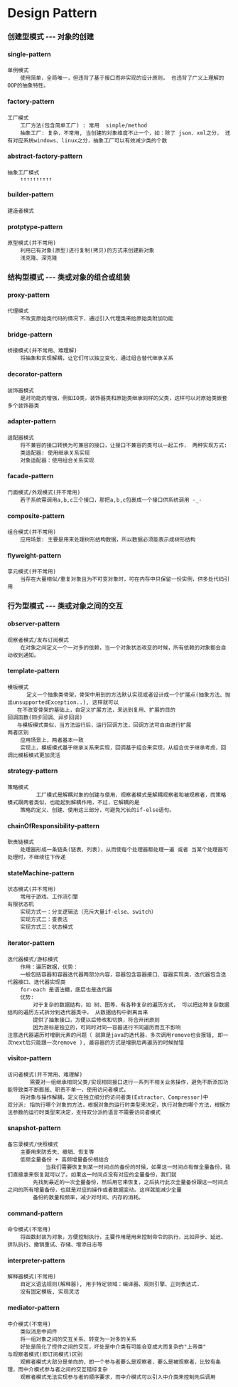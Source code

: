 # Design Pattern

### 创建型模式 --- 对象的创建

#### single-pattern
    单例模式
        使用简单，全局唯一，但违背了基于接口而非实现的设计原则， 也违背了广义上理解的OOP的抽象特性。
    
#### factory-pattern
    工厂模式
        工厂方法(包含简单工厂) : 常用  simple/method
        抽象工厂: 复杂，不常用, 当创建的对象维度不止一个，如：除了 json、xml之分， 还有对应系统windows、linux之分，抽象工厂可以有效减少类的个数

#### abstract-factory-pattern
    抽象工厂模式
        ↑↑↑↑↑↑↑↑↑↑
        
#### builder-pattern
    建造者模式

#### protptype-pattern 
    原型模式(并不常用)
        利用已有对象(原型)进行复制(拷贝)的方式来创建新对象
        浅克隆、深克隆

###  结构型模式  --- 类或对象的组合或组装

#### proxy-pattern
    代理模式
        不改变原始类代码的情况下，通过引入代理类来给原始类附加功能

#### bridge-pattern
    桥接模式(并不常用、难理解)
        将抽象和实现解耦，让它们可以独立变化，通过组合替代继承关系

#### decorator-pattern
    装饰器模式
        是对功能的增强，例如IO类，装饰器类和原始类继承同样的父类，这样可以对原始类嵌套多个装饰器类
    
#### adapter-pattern
    适配器模式
        将不兼容的接口转换为可兼容的接口，让接口不兼容的类可以一起工作， 两种实现方式:
        类适配器: 使用继承关系实现
        对象适配器：使用组合关系实现

#### facade-pattern
    门面模式/外观模式(并不常用)
        若子系统需调用a,b,c三个接口，那把a,b,c包裹成一个接口供系统调用 -_-

#### composite-pattern 
    组合模式(并不常用)
        应用场景: 主要是用来处理树形结构数据，所以数据必须能表示成树形结构

#### flyweight-pattern
    享元模式(并不常用)
        当存在大量相似/重复对象且为不可变对象时，可在内存中只保留一份实例，供多处代码引用

###  行为型模式 --- 类或对象之间的交互

#### observer-pattern
    观察者模式/发布订阅模式
        在对象之间定义一个一对多的依赖，当一个对象状态改变的时候，所有依赖的对象都会自动收到通知。
        
#### template-pattern
    模板模式
          定义一个抽象类骨架，骨架中用到的方法默认实现或者设计成一个扩展点(抽象方法、抛出unsupportedException..), 这样就可以
       在不改变骨架的基础上，自定义扩展方法，来达到复用、扩展的目的
    回调函数(同步回调、异步回调)
       与模板模式类似，当方法运行后，运行回调方法，回调方法可自由进行扩展
    两者区别
        应用场景上，两者基本一致
        实现上，模板模式基于继承关系来实现，回调基于组合来实现，从组合优于继承考虑，回调比模板模式更加灵活
          
#### strategy-pattern
    策略模式
             工厂模式是解耦对象的创建与使用，观察者模式是解耦观察者和被观察者，而策略模式跟两者类似，也能起到解耦作用，不过，它解耦的是
        策略的定义、创建、使用这三部分，可避免冗长的if-else语句。
        
#### chainOfResponsibility-pattern
    职责链模式
        处理器形成一条链条(链表、列表)，从而使每个处理器都处理一遍 或者 当某个处理器可处理时，不继续往下传递

#### stateMachine-pattern
    状态模式(并不常用)
        常用于游戏、工作流引擎
    有限状态机
        实现方式一：分支逻辑法（充斥大量if-else、switch）
        实现方式二：查表法
        实现方式三：状态模式
    
#### iterator-pattern
    迭代器模式/游标模式
        作用：遍历数据，优势：
        一般包括容器和容器迭代器两部分内容，容器包含容器接口、容器实现类，迭代器包含迭代器接口、迭代器实现类
        for-each 是语法糖，底层也是迭代器
        优势: 
            对于复杂的数据结构，如 树、图等，有各种复杂的遍历方式， 可以把这种复杂数据结构的遍历方式拆分到迭代器类中， 从数据结构中剥离出来
            提供了抽象接口，方便以后修改和切换，符合开闭原则
            因为游标是独立的，可同时对同一容器进行不同遍历而互不影响
    注意迭代器遍历时增删元素的问题（ 就算是java的迭代器，多次调用remove也会报错, 即一次next后只能跟一次remove ), 最容器的方式是增删后再遍历的时候抛错

#### visitor-pattern
    访问者模式(并不常用、难理解)
           需要对一组继承相同父类/实现相同接口进行一系列不相关业务操作，避免不断添加功能导致类不断膨胀、职责不单一，使用访问者模式，
        将对象与操作解耦，定义在独立细分的访问者类(Extractor、Compressor)中
    双分派: 指执行哪个对象的方法，根据对象的运行时类型来决定，执行对象的哪个方法，根据方法参数的运行时类型来决定，支持双分派的语言不需要访问者模式

#### snapshot-pattern
    备忘录模式/快照模式
        主要用来防丢失、撤销、恢复等
        低频全量备份 + 高频增量备份相结合
                当我们需要恢复到某一时间点的备份的时候，如果这一时间点有做全量备份，我们直接拿来恢复就可以了。如果这一时间点没有对应的全量备份，我们就
            先找到最近的一次全量备份，然后用它来恢复，之后执行此次全量备份跟这一时间点之间的所有增量备份，也就是对应的操作或者数据变动。这样就能减少全量
            备份的数量和频率，减少对时间、内存的消耗。

#### command-pattern
    命令模式(不常用)
        将函数封装为对象，方便控制执行，主要作用是用来控制命令的执行，比如异步、延迟、排队执行、撤销重试、存储、增添日志等
        
#### interpreter-pattern
    解释器模式(不常用)
        自定义语法规则(解释器), 用于特定领域：编译器、规则引擎、正则表达式.    
        没有固定模板, 实现灵活
        
#### mediator-pattern
    中介模式(不常用)
        类似消息中间件
        将一组对象之间的交互关系，转变为一对多的关系
        好处是简化了控件之间的交互，坏处是中介类有可能会变成大而复杂的"上帝类"
    与观察者模式(即订阅模式)区别
        观察者模式大部分是单向的，即一个参与者要么是观察者，要么是被观察者，比较有条理，而中介模式参与者之间的交互错综复杂 
        观察者模式无法实现参与者的顺序要求，而中介模式可以引入中介类来控制先后调用
